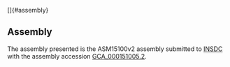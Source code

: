 []{#assembly}

Assembly
--------

The assembly presented is the ASM15100v2 assembly submitted to
[INSDC](http://www.insdc.org) with the assembly accession
[GCA\_000151005.2](http://www.ebi.ac.uk/ena/data/view/GCA_000151005.2).
